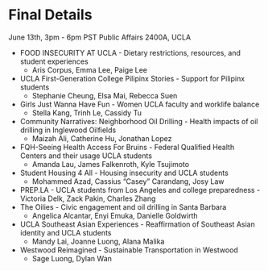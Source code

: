 # Final Details

June 13th, 3pm - 6pm PST
Public Affairs 2400A, UCLA
<!-- Zoom:  https://tinyurl.com/23s-191a-finals -->

- FOOD INSECURITY AT UCLA - Dietary restrictions, resources, and student experiences
  - Aris Corpus, Emma Lee, Paige Lee
- UCLA First-Generation College Pilipinx Stories - Support for Pilipinx students 
  - Stephanie Cheung, Elsa Mai, Rebecca Suen 
- Girls Just Wanna Have Fun - Women UCLA faculty and worklife balance
  - Stella Kang, Trinh Le, Cassidy Tu
- Community Narratives: Neighborhood Oil Drilling - Health impacts of oil drilling in Inglewood Oilfields
  - Maizah Ali, Catherine Hu, Jonathan Lopez 
- FQH-Seeing Health Access For Bruins - Federal Qualified Health Centers and their usage UCLA students
  - Amanda Lau, James Falkenroth, Kyle Tsujimoto
- Student Housing 4 All - Housing insecurity and UCLA students
  - Mohammed Azad, Cassius “Casey” Carandang, Josy Law
- PREP.LA - UCLA students from Los Angeles and college preparedness
  -Victoria Delk, Zack Pakin, Charles Zhang
- The Oilies - Civic engagement and oil drilling in Santa Barbara
  - Angelica Alcantar, Enyi Emuka, Danielle Goldwirth
- UCLA Southeast Asian Experiences - Reaffirmation of Southeast Asian identity and UCLA students
  - Mandy Lai, Joanne Luong, Alana Malika
- Westwood Reimagined - Sustainable Transportation in Westwood
  - Sage Luong, Dylan Wan
